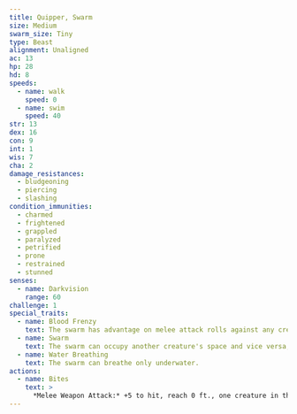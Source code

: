 ```yaml
---
title: Quipper, Swarm
size: Medium
swarm_size: Tiny
type: Beast
alignment: Unaligned
ac: 13
hp: 28
hd: 8
speeds:
  - name: walk
    speed: 0
  - name: swim
    speed: 40
str: 13
dex: 16
con: 9
int: 1
wis: 7
cha: 2
damage_resistances:
  - bludgeoning
  - piercing
  - slashing
condition_immunities:
  - charmed
  - frightened
  - grappled
  - paralyzed
  - petrified
  - prone
  - restrained
  - stunned
senses:
  - name: Darkvision
    range: 60
challenge: 1
special_traits:
  - name: Blood Frenzy
    text: The swarm has advantage on melee attack rolls against any creature that doesn't have all its hit points.
  - name: Swarm
    text: The swarm can occupy another creature's space and vice versa, and the swarm can move through any opening large enough for a size Tiny quipper. The swarm can't regain hit points or gain temporary hit points.
  - name: Water Breathing
    text: The swarm can breathe only underwater.
actions:
  - name: Bites
    text: >
      *Melee Weapon Attack:* +5 to hit, reach 0 ft., one creature in the swarm's space. *Hit:* 14 (4d6) piercing damage, or 7 (2d6) piercing damage if the swarm has half of its hit points or fewer.
---
```


